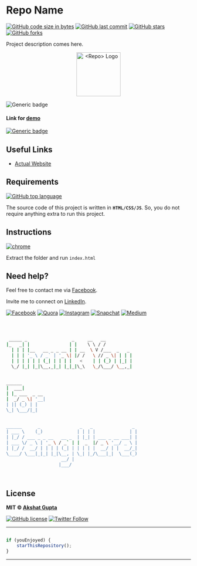 # Repo Name

[![GitHub code size in bytes](https://img.shields.io/github/languages/code-size/akshatvg/<Repo>?logo=github&style=social)](https://github.com/akshatvg/) [![GitHub last commit](https://img.shields.io/github/last-commit/akshatvg/<Repo>?style=social&logo=git)](https://github.com/akshatvg/) [![GitHub stars](https://img.shields.io/github/stars/akshatvg/<Repo>?style=social)](https://github.com/akshatvg/<Repo>/stargazers) [![GitHub forks](https://img.shields.io/github/forks/akshatvg/<Repo>?style=social&logo=git)](https://github.com/akshatvg/<Repo>/network)

Project description comes here.

<p align="center">
<a href="#!">
<img src="https://github.com/akshatvg/<Repo>/blob/master/Assets/app-icon-64%402x.png" width="120px" height="120px" alt="<Repo> Logo"/>
</a>
</p>

![Generic badge](https://img.shields.io/badge/Random-Swag-orange) 

#### Link for [demo](#!) 
[![Generic badge](https://img.shields.io/badge/view-demo-orange)](#!)

## Useful Links

- [Actual Website](#!)

## Requirements

[![GitHub top language](https://img.shields.io/github/languages/top/akshatvg/Spam-Slayer?logo=javascript&style=social)](https://github.com/akshatvg/)

The source code of this project is written in **`HTML/CSS/JS`**. So, you do not require anything extra to run this project.

## Instructions

[![chrome](https://img.shields.io/badge/Open-index.html-lightgrey.svg?logo=google-chrome&style=popout&logoColor=red)](#!)

Extract the folder and run `index.html`


## Need help?


Feel free to contact me via [Facebook](https://www.facebook.com/akshatvg).

Invite me to connect on [LinkedIn](https://www.linkedin.com/in/akshatvg/).

[![Facebook](https://img.shields.io/badge/Facebook-add-blue.svg?logo=facebook&logoColor=white)](https://www.facebook.com/akshatvg) [![Quora](https://img.shields.io/badge/Quora-ask-red.svg?logo=quora)](https://www.quora.com/profile/Akshat-Gupta-279) [![Instagram](https://img.shields.io/badge/Instagram-follow-purple.svg?logo=instagram&logoColor=white)](https://www.instagram.com/akshatvg/) [![Snapchat](https://img.shields.io/badge/Snapchat-add-yellow.svg?logo=snapchat&logoColor=white)](https://www.snapchat.com/add/akshatvg) [![Medium](https://img.shields.io/badge/Medium-follow-black.svg?logo=medium&logoColor=white)](https://medium.com/@akshatvg)


```bash



 _____ _                 _     __   __            
|_   _| |               | |    \ \ / /            
  | | | |__   __ _ _ __ | | __  \ V /___  _   _   
  | | | '_ \ / _` | '_ \| |/ /   \ // _ \| | | |  
  | | | | | | (_| | | | |   <    | | (_) | |_| |  
  \_/ |_| |_|\__,_|_| |_|_|\_\   \_/\___/ \__,_|  
                                                  
                                                  
______                                            
|  ___|                                           
| |_ ___  _ __                                    
|  _/ _ \| '__|                                   
| || (_) | |                                      
\_| \___/|_|                                      
                                                  
                                                  
______      _               _   _               _ 
| ___ \    (_)             | | | |             | |
| |_/ / ___ _ _ __   __ _  | |_| | ___ _ __ ___| |
| ___ \/ _ \ | '_ \ / _` | |  _  |/ _ \ '__/ _ \ |
| |_/ /  __/ | | | | (_| | | | | |  __/ | |  __/_|
\____/ \___|_|_| |_|\__, | \_| |_/\___|_|  \___(_)
                     __/ |                        
                    |___/                         

 


```

## License

**MIT &copy; [Akshat Gupta](https://github.com/akshatvg/<Repo>/blob/master/LICENSE)**

[![GitHub license](https://img.shields.io/github/license/akshatvg/<Repo>?style=social&logo=github)](https://github.com/akshatvg/<Repo>/blob/master/LICENSE) [![Twitter Follow](https://img.shields.io/twitter/follow/akshatvg?style=social)](https://twitter.com/akshatvg)

---------

```javascript

if (youEnjoyed) {
    starThisRepository();
}

```

-----------

